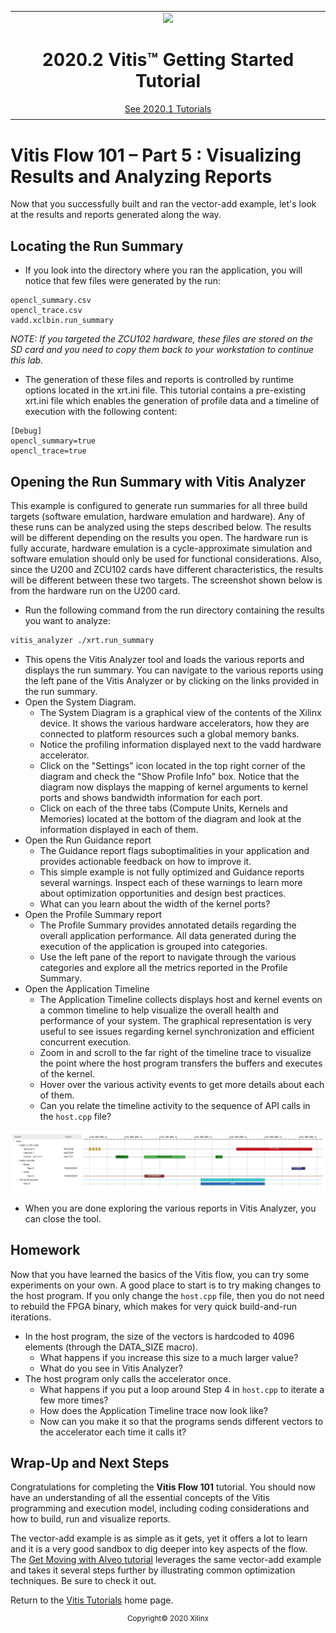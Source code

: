 <table class="sphinxhide">
 <tr>
   <td align="center"><img src="https://www.xilinx.com/content/dam/xilinx/imgs/press/media-kits/corporate/xilinx-logo.png" width="30%"/><h1>2020.2 Vitis™ Getting Started Tutorial</h1>
   <a href="https://github.com/Xilinx/Vitis-Tutorials/tree/2020.1">See 2020.1 Tutorials</a>
   </td>
 </tr>
 <tr>
 <td>
 </td>
 </tr>
</table>

# Vitis Flow 101 – Part 5 : Visualizing Results and Analyzing Reports

Now that you successfully built and ran the vector-add example, let's look at the results and reports generated along the way.

## Locating the Run Summary

* If you look into the directory where you ran the application, you will notice that few files were generated by the run:

```
opencl_summary.csv
opencl_trace.csv
vadd.xclbin.run_summary
```

*NOTE: If you targeted the ZCU102 hardware, these files are stored on the SD card and you need to copy them back to your workstation to continue this lab.*

* The generation of these files and reports is controlled by runtime options located in the xrt.ini file.  This tutorial contains a pre-existing xrt.ini file which enables the generation of profile data and a timeline of execution with the following content:

```
[Debug]
opencl_summary=true
opencl_trace=true
```

## Opening the Run Summary with Vitis Analyzer

This example is configured to generate run summaries for all three build targets (software emulation, hardware emulation and hardware). Any of these runs can be analyzed using the steps described below. The results will be different depending on the results you open. The hardware run is fully accurate, hardware emulation is a cycle-approximate simulation and software emulation should only be used for functional considerations. Also, since the U200 and ZCU102 cards have different characteristics, the results will be different between these two targets. The screenshot shown below is from the hardware run on the U200 card.

* Run the following command from the run directory containing the results you want to analyze:

```bash
vitis_analyzer ./xrt.run_summary
```

* This opens the Vitis Analyzer tool and loads the various reports and displays the run summary. You can navigate to the various reports using the left pane of the Vitis Analyzer or by clicking on the links provided in the run summary.
* Open the System Diagram.
  * The System Diagram is a graphical view of the contents of the Xilinx device. It shows the various hardware accelerators, how they are connected to platform resources such a global memory banks. 
  * Notice the profiling information displayed next to the vadd hardware accelerator.
  * Click on the "Settings" icon located in the top right corner of the diagram and check the "Show Profile Info" box. Notice that the diagram now displays the mapping of kernel arguments to kernel ports and shows bandwidth information for each port.
  * Click on each of the three tabs (Compute Units, Kernels and Memories) located at the bottom of the diagram and look at the information displayed in each of them.
* Open the Run Guidance report
  * The Guidance report flags suboptimalities in your application and provides actionable feedback on how to improve it. 
  * This simple example is not fully optimized and Guidance reports several warnings. Inspect each of these warnings to learn more about optimization opportunities and design best practices.
  * What can you learn about the width of the kernel ports?
* Open the Profile Summary report
  * The Profile Summary provides annotated details regarding the overall application performance. All data generated during the execution of the application is grouped into categories. 
  * Use the left pane of the report to navigate through the various categories and explore all the metrics reported in the Profile Summary.
* Open the Application Timeline
  * The Application Timeline collects displays host and kernel events on a common timeline to help visualize the overall health and performance of your system. The graphical representation is very useful to see issues regarding kernel synchronization and efficient concurrent execution.
  * Zoom in and scroll to the far right of the timeline trace to visualize the point where the host program transfers the buffers and executes of the kernel.
  * Hover over the various activity events to get more details about each of them. 
  * Can you relate the timeline activity to the sequence of API calls in the `host.cpp` file?

![img](./images/part5_timeline_trace.png)

* When you are done exploring the various reports in Vitis Analyzer, you can close the tool.



## Homework

Now that you have learned the basics of the Vitis flow, you can try some experiments on your own. A good place to start is to try making changes to the host program. If you only change the `host.cpp` file, then you do not need to rebuild the FPGA binary,  which makes for very quick build-and-run iterations.

* In the host program, the size of the vectors is hardcoded to 4096 elements (through the DATA_SIZE macro). 
  * What happens if you increase this size to a much larger value?
  * What do you see in Vitis Analyzer?
* The host program only calls the accelerator once. 
  * What happens if you put a loop around Step 4 in `host.cpp` to iterate a few more times?
  * How does the Application Timeline trace now look like?
  * Now can you make it so that the programs sends different vectors to the accelerator each time it calls it?





## Wrap-Up and Next Steps

Congratulations for completing the **Vitis Flow 101** tutorial. You should now have an understanding of all the essential concepts of the Vitis programming and execution model, including coding considerations and how to build, run and visualize reports.

The vector-add example is as simple as it gets, yet it offers a lot to learn and it is a very good sandbox to dig deeper into key aspects of the flow. The [Get Moving with Alveo tutorial](https://developer.xilinx.com/en/articles/acceleration-basics.html) leverages the same vector-add example and takes it several steps further by illustrating common optimization techniques. Be sure to check it out.



Return to the [Vitis Tutorials](https://github.com/Xilinx/Vitis-Tutorials) home page.



<p align="center"><sup>Copyright&copy; 2020 Xilinx</sup></p>
